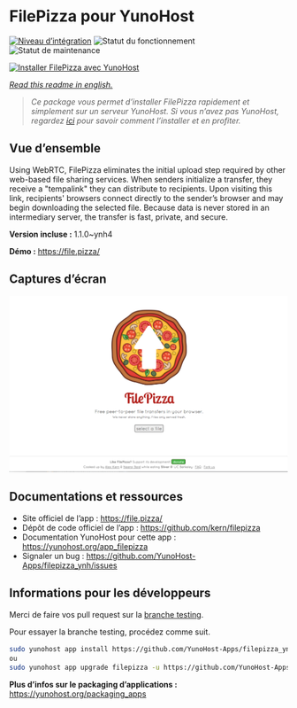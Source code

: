 <!--
N.B.: This README was automatically generated by https://github.com/YunoHost/apps/tree/master/tools/README-generator
It shall NOT be edited by hand.
-->

# FilePizza pour YunoHost

[![Niveau d’intégration](https://dash.yunohost.org/integration/filepizza.svg)](https://dash.yunohost.org/appci/app/filepizza) ![Statut du fonctionnement](https://ci-apps.yunohost.org/ci/badges/filepizza.status.svg) ![Statut de maintenance](https://ci-apps.yunohost.org/ci/badges/filepizza.maintain.svg)

[![Installer FilePizza avec YunoHost](https://install-app.yunohost.org/install-with-yunohost.svg)](https://install-app.yunohost.org/?app=filepizza)

*[Read this readme in english.](./README.md)*

> *Ce package vous permet d’installer FilePizza rapidement et simplement sur un serveur YunoHost.
Si vous n’avez pas YunoHost, regardez [ici](https://yunohost.org/#/install) pour savoir comment l’installer et en profiter.*

## Vue d’ensemble

Using WebRTC, FilePizza eliminates the initial upload step required by other web-based file sharing services. When senders initialize a transfer, they receive a "tempalink" they can distribute to recipients. Upon visiting this link, recipients' browsers connect directly to the sender’s browser and may begin downloading the selected file. Because data is never stored in an intermediary server, the transfer is fast, private, and secure.

**Version incluse :** 1.1.0~ynh4

**Démo :** https://file.pizza/

## Captures d’écran

![Capture d’écran de FilePizza](./doc/screenshots/screenshot.png)

## Documentations et ressources

* Site officiel de l’app : <https://file.pizza/>
* Dépôt de code officiel de l’app : <https://github.com/kern/filepizza>
* Documentation YunoHost pour cette app : <https://yunohost.org/app_filepizza>
* Signaler un bug : <https://github.com/YunoHost-Apps/filepizza_ynh/issues>

## Informations pour les développeurs

Merci de faire vos pull request sur la [branche testing](https://github.com/YunoHost-Apps/filepizza_ynh/tree/testing).

Pour essayer la branche testing, procédez comme suit.

``` bash
sudo yunohost app install https://github.com/YunoHost-Apps/filepizza_ynh/tree/testing --debug
ou
sudo yunohost app upgrade filepizza -u https://github.com/YunoHost-Apps/filepizza_ynh/tree/testing --debug
```

**Plus d’infos sur le packaging d’applications :** <https://yunohost.org/packaging_apps>